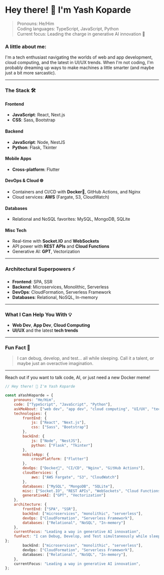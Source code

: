 # Hey there! 👋 I'm Yash Koparde

> Pronouns: He/Him  
> Coding languages: TypeScript, JavaScript, Python  
> Current focus: Leading the charge in generative AI innovation 🌌

### A little about me:
I'm a tech enthusiast navigating the worlds of web and app development, cloud computing, and the latest in UI/UX trends. When I'm not coding, I'm probably dreaming up ways to make machines a little smarter (and maybe just a bit more sarcastic).

---

### The Stack 🛠️

#### Frontend
- **JavaScript**: React, Next.js
- **CSS**: Sass, Bootstrap

#### Backend
- **JavaScript**: Node, NestJS
- **Python**: Flask, Tkinter

#### Mobile Apps
- **Cross-platform**: Flutter

#### DevOps & Cloud 🌐
- Containers and CI/CD with **Docker🐳**, GitHub Actions, and Nginx
- Cloud services: **AWS** (Fargate, S3, CloudWatch)

#### Databases
- Relational and NoSQL favorites: MySQL, MongoDB, SQLite

#### Misc Tech
- Real-time with **Socket.IO** and **WebSockets**
- API power with **REST APIs** and **Cloud Functions**
- Generative AI: **GPT**, Vectorization

---

### Architectural Superpowers ⚡
- **Frontend**: SPA, SSR
- **Backend**: Microservices, Monolithic, Serverless
- **DevOps**: CloudFormation, Serverless Framework
- **Databases**: Relational, NoSQL, In-memory

---

### What I Can Help You With 💡
- **Web Dev**, **App Dev**, **Cloud Computing**
- **UI/UX** and the latest **tech trends**

---

### Fun Fact 🌙
> I can debug, develop, and test… all while sleeping. Call it a talent, or maybe just an overactive imagination.

---

Reach out if you want to talk code, AI, or just need a new Docker meme!

```javascript
// Hey there! 👋 I'm Yash Koparde

const aYashKoparde = {
    pronouns: "He/Him",
    code: ["TypeScript", "JavaScript", "Python"],
    askMeAbout: ["web dev", "app dev", "cloud computing", "UI/UX", "tech trends"],
    technologies: {
        frontEnd: {
            js: ["React", "Next.js"],
            css: ["Sass", "Bootstrap"]
        },
        backEnd: {
            js: ["Node", "NestJS"],
            python: ["Flask", "Tkinter"]
        },
        mobileApp: {
            crossPlatform: ["Flutter"]
        },
        devOps: ["Docker🐳", "CI/CD", "Nginx", "GitHub Actions"],
        cloudServices: {
            aws: ["AWS Fargate", "S3", "CloudWatch"]
        },
        databases: ["MySQL", "MongoDB", "SQLite"],
        misc: ["Socket.IO", "REST APIs", "WebSockets", "Cloud Functions"],
        generativeAI: ["GPT", "Vectorization"]
    },
    architecture: {
        frontEnd: ["SPA", "SSR"],
        backEnd: ["microservices", "monolithic", "serverless"],
        devOps: ["CloudFormation", "Serverless Framework"],
        databases: ["Relational", "NoSQL", "In-memory"]
    },
    currentFocus: "Leading a way in generative AI innovation",
    funFact: "I can Debug, Develop, and Test simultaneously while sleeping! 🌙"
};
        backEnd: ["microservices", "monolithic", "serverless"],
        devOps: ["CloudFormation", "Serverless Framework"],
        databases: ["Relational", "NoSQL", "In-memory"],
    },
    currentFocus: "Leading a way in generative AI innovation",
};

